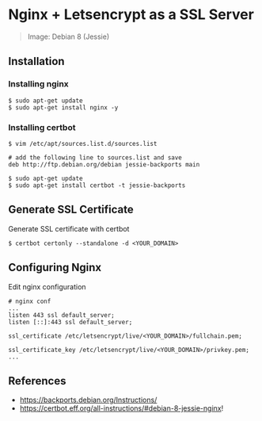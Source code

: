 # Nginx + Letsencrypt as a SSL Server

> Image: Debian 8 (Jessie)

## Installation

### Installing nginx 
```
$ sudo apt-get update
$ sudo apt-get install nginx -y
```

### Installing certbot

```
$ vim /etc/apt/sources.list.d/sources.list

# add the following line to sources.list and save
deb http://ftp.debian.org/debian jessie-backports main

$ sudo apt-get update
$ sudo apt-get install certbot -t jessie-backports
```

## Generate SSL Certificate

Generate SSL certificate with certbot
```
$ certbot certonly --standalone -d <YOUR_DOMAIN>
```

## Configuring Nginx

Edit nginx configuration
```
# nginx conf
...
listen 443 ssl default_server;
listen [::]:443 ssl default_server;

ssl_certificate /etc/letsencrypt/live/<YOUR_DOMAIN>/fullchain.pem;

ssl_certificate_key /etc/letsencrypt/live/<YOUR_DOMAIN>/privkey.pem;
...
```

## References
- https://backports.debian.org/Instructions/
- https://certbot.eff.org/all-instructions/#debian-8-jessie-nginx!
